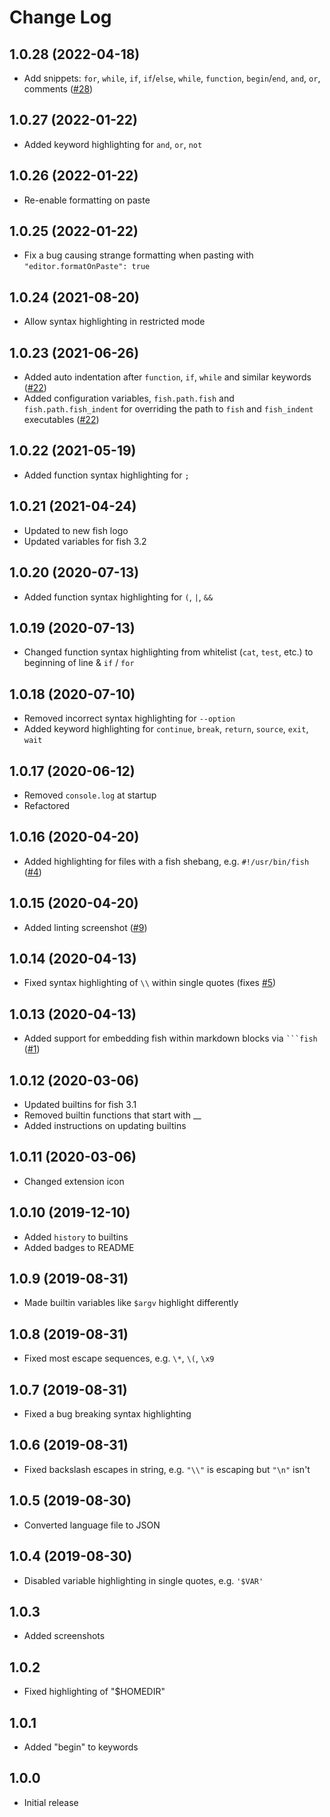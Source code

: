 # Change Log

## 1.0.28 (2022-04-18)

- Add snippets: `for`, `while`, `if`, `if`/`else`, `while`, `function`, `begin`/`end`, `and`, `or`, comments ([#28](https://github.com/bmalehorn/vscode-fish/pull/28))

## 1.0.27 (2022-01-22)

- Added keyword highlighting for `and`, `or`, `not`

## 1.0.26 (2022-01-22)

- Re-enable formatting on paste

## 1.0.25 (2022-01-22)

- Fix a bug causing strange formatting when pasting with `"editor.formatOnPaste": true`

## 1.0.24 (2021-08-20)

- Allow syntax highlighting in restricted mode

## 1.0.23 (2021-06-26)

- Added auto indentation after `function`, `if`, `while` and similar keywords ([#22](https://github.com/bmalehorn/vscode-fish/issues/22))
- Added configuration variables, `fish.path.fish` and `fish.path.fish_indent` for overriding the path to `fish` and `fish_indent` executables ([#22](https://github.com/bmalehorn/vscode-fish/issues/22))

## 1.0.22 (2021-05-19)

- Added function syntax highlighting for `;`

## 1.0.21 (2021-04-24)

- Updated to new fish logo
- Updated variables for fish 3.2

## 1.0.20 (2020-07-13)

- Added function syntax highlighting for `(`, `|`, `&&`

## 1.0.19 (2020-07-13)

- Changed function syntax highlighting from whitelist (`cat`, `test`, etc.) to beginning of line & `if` / `for`

## 1.0.18 (2020-07-10)

- Removed incorrect syntax highlighting for `--option`
- Added keyword highlighting for `continue`, `break`, `return`, `source`, `exit`, `wait`

## 1.0.17 (2020-06-12)

- Removed `console.log` at startup
- Refactored

## 1.0.16 (2020-04-20)

- Added highlighting for files with a fish shebang, e.g. `#!/usr/bin/fish` ([#4](https://github.com/bmalehorn/vscode-fish/pull/4))

## 1.0.15 (2020-04-20)

- Added linting screenshot ([#9](https://github.com/bmalehorn/vscode-fish/pull/9))

## 1.0.14 (2020-04-13)

- Fixed syntax highlighting of `\\` within single quotes (fixes [#5](https://github.com/bmalehorn/vscode-fish/pull/5))

## 1.0.13 (2020-04-13)

- Added support for embedding fish within markdown blocks via ` ```fish ` ([#1](https://github.com/bmalehorn/vscode-fish/pull/1))

## 1.0.12 (2020-03-06)

- Updated builtins for fish 3.1
- Removed builtin functions that start with \_\_
- Added instructions on updating builtins

## 1.0.11 (2020-03-06)

- Changed extension icon

## 1.0.10 (2019-12-10)

- Added `history` to builtins
- Added badges to README

## 1.0.9 (2019-08-31)

- Made builtin variables like `$argv` highlight differently

## 1.0.8 (2019-08-31)

- Fixed most escape sequences, e.g. `\*`, `\(`, `\x9`

## 1.0.7 (2019-08-31)

- Fixed a bug breaking syntax highlighting

## 1.0.6 (2019-08-31)

- Fixed backslash escapes in string, e.g. `"\\"` is escaping but `"\n"` isn't

## 1.0.5 (2019-08-30)

- Converted language file to JSON

## 1.0.4 (2019-08-30)

- Disabled variable highlighting in single quotes, e.g. `'$VAR'`

## 1.0.3

- Added screenshots

## 1.0.2

- Fixed highlighting of "\$HOMEDIR"

## 1.0.1

- Added "begin" to keywords

## 1.0.0

- Initial release

